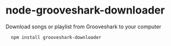 # node-grooveshark-downloader
Download songs or playlist from Grooveshark to your computer

```javscript
  npm install grooveshark-downloader
```
